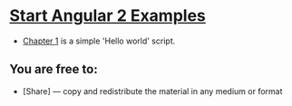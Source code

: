 # [Start Angular 2 Examples](http://startbootstrap.com/) 

* [Chapter 1](http://startbootstrap.com/template-overviews/new-age/) is a simple 'Hello world' script.


## You are free to:

* [Share] — copy and redistribute the material in any medium or format
